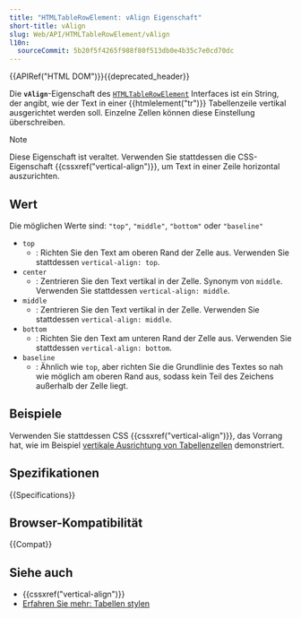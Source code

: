 ```yaml
---
title: "HTMLTableRowElement: vAlign Eigenschaft"
short-title: vAlign
slug: Web/API/HTMLTableRowElement/vAlign
l10n:
  sourceCommit: 5b20f5f4265f988f80f513db0e4b35c7e0cd70dc
---
```


{{APIRef("HTML DOM")}}{{deprecated_header}}

Die **`vAlign`**-Eigenschaft des [`HTMLTableRowElement`](/de/docs/Web/API/HTMLTableRowElement) Interfaces ist ein String, der angibt, wie der Text in einer {{htmlelement("tr")}} Tabellenzeile vertikal ausgerichtet werden soll. Einzelne Zellen können diese Einstellung überschreiben.

> [!NOTE]
> Diese Eigenschaft ist veraltet. Verwenden Sie stattdessen die CSS-Eigenschaft {{cssxref("vertical-align")}}, um Text in einer Zeile horizontal auszurichten.

## Wert

Die möglichen Werte sind: `"top"`, `"middle"`, `"bottom"` oder `"baseline"`

- `top`
  - : Richten Sie den Text am oberen Rand der Zelle aus. Verwenden Sie stattdessen `vertical-align: top`.
- `center`
  - : Zentrieren Sie den Text vertikal in der Zelle. Synonym von `middle`. Verwenden Sie stattdessen `vertical-align: middle`.
- `middle`
  - : Zentrieren Sie den Text vertikal in der Zelle. Verwenden Sie stattdessen `vertical-align: middle`.
- `bottom`
  - : Richten Sie den Text am unteren Rand der Zelle aus. Verwenden Sie stattdessen `vertical-align: bottom`.
- `baseline`
  - : Ähnlich wie `top`, aber richten Sie die Grundlinie des Textes so nah wie möglich am oberen Rand aus, sodass kein Teil des Zeichens außerhalb der Zelle liegt.

## Beispiele

Verwenden Sie stattdessen CSS {{cssxref("vertical-align")}}, das Vorrang hat, wie im Beispiel [vertikale Ausrichtung von Tabellenzellen](/de/docs/Web/CSS/vertical-align#vertical_alignment_in_a_table_cell) demonstriert.

## Spezifikationen

{{Specifications}}

## Browser-Kompatibilität

{{Compat}}

## Siehe auch

- {{cssxref("vertical-align")}}
- [Erfahren Sie mehr: Tabellen stylen](/de/docs/Learn_web_development/Core/Styling_basics/Tables)
